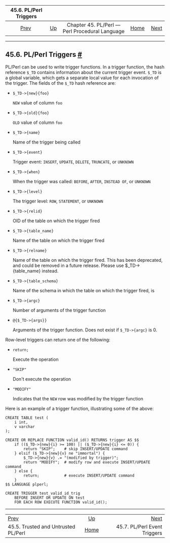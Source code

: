 <!--?xml version="1.0" encoding="UTF-8" standalone="no"?-->

|                       45.6. PL/Perl Triggers                       |                                                                    |                                                |                                                       |                                                                    |
| :----------------------------------------------------------------: | :----------------------------------------------------------------- | :--------------------------------------------: | ----------------------------------------------------: | -----------------------------------------------------------------: |
| [Prev](plperl-trusted.html "45.5. Trusted and Untrusted PL/Perl")  | [Up](plperl.html "Chapter 45. PL/Perl — Perl Procedural Language") | Chapter 45. PL/Perl — Perl Procedural Language | [Home](index.html "PostgreSQL 17devel Documentation") |  [Next](plperl-event-triggers.html "45.7. PL/Perl Event Triggers") |

***

## 45.6. PL/Perl Triggers [#](#PLPERL-TRIGGERS)

PL/Perl can be used to write trigger functions. In a trigger function, the hash reference `$_TD` contains information about the current trigger event. `$_TD` is a global variable, which gets a separate local value for each invocation of the trigger. The fields of the `$_TD` hash reference are:

*   `$_TD->{new}{foo}`

    `NEW` value of column `foo`

*   `$_TD->{old}{foo}`

    `OLD` value of column `foo`

*   `$_TD->{name}`

    Name of the trigger being called

*   `$_TD->{event}`

    Trigger event: `INSERT`, `UPDATE`, `DELETE`, `TRUNCATE`, or `UNKNOWN`

*   `$_TD->{when}`

    When the trigger was called: `BEFORE`, `AFTER`, `INSTEAD OF`, or `UNKNOWN`

*   `$_TD->{level}`

    The trigger level: `ROW`, `STATEMENT`, or `UNKNOWN`

*   `$_TD->{relid}`

    OID of the table on which the trigger fired

*   `$_TD->{table_name}`

    Name of the table on which the trigger fired

*   `$_TD->{relname}`

    Name of the table on which the trigger fired. This has been deprecated, and could be removed in a future release. Please use $\_TD->{table\_name} instead.

*   `$_TD->{table_schema}`

    Name of the schema in which the table on which the trigger fired, is

*   `$_TD->{argc}`

    Number of arguments of the trigger function

*   `@{$_TD->{args}}`

    Arguments of the trigger function. Does not exist if `$_TD->{argc}` is 0.

Row-level triggers can return one of the following:

*   `return;`

    Execute the operation

*   `"SKIP"`

    Don't execute the operation

*   `"MODIFY"`

    Indicates that the `NEW` row was modified by the trigger function

Here is an example of a trigger function, illustrating some of the above:

    CREATE TABLE test (
        i int,
        v varchar
    );

    CREATE OR REPLACE FUNCTION valid_id() RETURNS trigger AS $$
        if (($_TD->{new}{i} >= 100) || ($_TD->{new}{i} <= 0)) {
            return "SKIP";    # skip INSERT/UPDATE command
        } elsif ($_TD->{new}{v} ne "immortal") {
            $_TD->{new}{v} .= "(modified by trigger)";
            return "MODIFY";  # modify row and execute INSERT/UPDATE command
        } else {
            return;           # execute INSERT/UPDATE command
        }
    $$ LANGUAGE plperl;

    CREATE TRIGGER test_valid_id_trig
        BEFORE INSERT OR UPDATE ON test
        FOR EACH ROW EXECUTE FUNCTION valid_id();

***

|                                                                    |                                                                    |                                                                    |
| :----------------------------------------------------------------- | :----------------------------------------------------------------: | -----------------------------------------------------------------: |
| [Prev](plperl-trusted.html "45.5. Trusted and Untrusted PL/Perl")  | [Up](plperl.html "Chapter 45. PL/Perl — Perl Procedural Language") |  [Next](plperl-event-triggers.html "45.7. PL/Perl Event Triggers") |
| 45.5. Trusted and Untrusted PL/Perl                                |        [Home](index.html "PostgreSQL 17devel Documentation")       |                                       45.7. PL/Perl Event Triggers |
